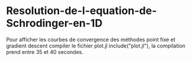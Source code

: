 # Resolution-de-l-equation-de-Schrodinger-en-1D
Pour afficher les courbes de convergence des méthodes point fixe et gradient descent compiler le fichier plot.jl
include("plot.jl"), la compilation prend entre 35 et 40 secondes.
